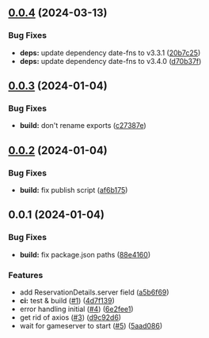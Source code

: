 

## [0.0.4](https://github.com/tf2pickup-org/serveme-tf-client/compare/0.0.3...0.0.4) (2024-03-13)


### Bug Fixes

* **deps:** update dependency date-fns to v3.3.1 ([20b7c25](https://github.com/tf2pickup-org/serveme-tf-client/commit/20b7c251e911ec90018f18e5a53a9f414642acfd))
* **deps:** update dependency date-fns to v3.4.0 ([d70b37f](https://github.com/tf2pickup-org/serveme-tf-client/commit/d70b37f0f2c74c8bd17f69e8db1e4c542f0e11d8))

## [0.0.3](https://github.com/tf2pickup-org/serveme-tf-client/compare/0.0.2...0.0.3) (2024-01-04)


### Bug Fixes

* **build:** don't rename exports ([c27387e](https://github.com/tf2pickup-org/serveme-tf-client/commit/c27387e9f6de34ca6cc0c383157faf79c0489a3f))

## [0.0.2](https://github.com/tf2pickup-org/serveme-tf-client/compare/0.0.1...0.0.2) (2024-01-04)


### Bug Fixes

* **build:** fix publish script ([af6b175](https://github.com/tf2pickup-org/serveme-tf-client/commit/af6b175f9acc88468f7bad74f86833665acb8e46))

## 0.0.1 (2024-01-04)


### Bug Fixes

* **build:** fix package.json paths ([88e4160](https://github.com/tf2pickup-org/serveme-tf-client/commit/88e4160a5af04d00facb05e3e818b6411cbb1fa9))


### Features

* add ReservationDetails.server field ([a5b6f69](https://github.com/tf2pickup-org/serveme-tf-client/commit/a5b6f69123e01fb75c57f24a6d4377c790031f2c))
* **ci:** test & build ([#1](https://github.com/tf2pickup-org/serveme-tf-client/issues/1)) ([4d7f139](https://github.com/tf2pickup-org/serveme-tf-client/commit/4d7f139e3b6cd6f66deb9374c0a6a1e7c90b3558))
* error handling initial ([#4](https://github.com/tf2pickup-org/serveme-tf-client/issues/4)) ([6e2fee1](https://github.com/tf2pickup-org/serveme-tf-client/commit/6e2fee1e8390109b4857305977b8efe254cbc22b))
* get rid of axios ([#3](https://github.com/tf2pickup-org/serveme-tf-client/issues/3)) ([d9c92d6](https://github.com/tf2pickup-org/serveme-tf-client/commit/d9c92d68c94ed15958bd7f809a233c2b18aca9c7))
* wait for gameserver to start ([#5](https://github.com/tf2pickup-org/serveme-tf-client/issues/5)) ([5aad086](https://github.com/tf2pickup-org/serveme-tf-client/commit/5aad08696ac2e648d2f1416efcf7fc5e5a309ef1))
